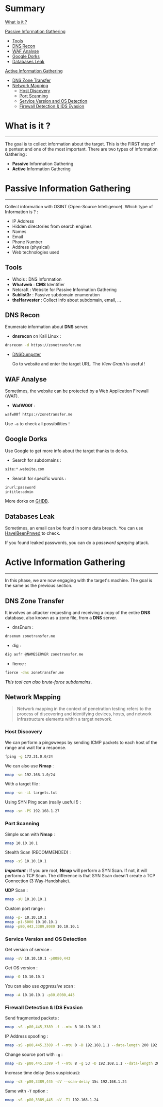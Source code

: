 # Summary
[What is it ?](#what-is-it-)

[Passive Information Gathering](#passive-information-gathering)

  - [Tools](#tools)
  - [DNS Recon](#dns-recon)
  - [WAF Analyse](#waf-analyse)
  - [Google Dorks](#google-dorks)
  - [Databases Leak](#databases-leak)

[Active Information Gathering](#active-information-gathering)

- [DNS Zone Transfer](#dns-zone-transfer)
- [Network Mapping](#network-mapping)
	- [Host Discovery](#host-discovery)
	- [Port Scanning](#port-scanning)
	- [Service Version and OS Detection](#service-version-and-os-detection)
	- [Firewall Detection & IDS Evasion](#firewall-detection--ids-evasion)


# What is it ?
---
The goal is to collect information about the target. This is the FIRST step of a pentest and one of the most important. There are two types of Information Gathering : 

- **Passive** Information Gathering
- **Active** Information Gathering

# Passive Information Gathering
---
Collect information with OSINT (Open-Source Intelligence).
Which type of Information is ? :

- IP Address
- Hidden directories from search engines
- Names
- Email
- Phone Number
- Address (physical)
- Web technologies used


## Tools

- Whois : DNS Information
- **Whatweb** : **CMS** Identifier
- Netcraft : Website for Passive Information Gathering
- **Sublist3r** : Passive subdomain enumeration
- **theHarvester** : Collect info about subdomain, email, ...

## DNS Recon

Enumerate information about **DNS** server.

- **dnsrecon** on Kali Linux : 

```bash
dnsrecon -d https://zonetransfer.me
```


- [DNSDumpster](https://dnsdumpster.com/)

	Go to website and enter the target URL. The *View Graph* is useful !


## WAF Analyse

Sometimes, the website can be protected by a Web Application Firewall (WAF).

- **WafW00f** : 
```bash
wafw00f https://zonetransfer.me
```

Use `-a` to check all possibilities ! 

## Google Dorks

Use Google to get more info about the target thanks to dorks. 

- Search for subdomains : 

```txt
site:*.website.com
```

- Search for specific words : 

```txt
inurl:password
intitle:admin
```

More dorks on [GHDB](https://www.exploit-db.com/google-hacking-database).

## Databases Leak

Sometimes, an email can be found in some data breach. You can use [HaveIBeenPnwed](https://haveibeenpwned.com/) to check.

If you found leaked passwords, you can do a *password spraying* attack.


# Active Information Gathering
---
In this phase, we are now engaging with the target's machine. The goal is the same as the previous section.

## DNS Zone Transfer

It involves an attacker requesting and receiving a copy of the entire **DNS** database, also known as a zone file, from a **DNS** server.

- dnsEnum : 

```bash
dnsenum zonetransfer.me
```

- dig : 

```bash
dig axfr @NAMESERVER zonetransfer.me
```

- fierce : 

```bash
fierce -dns zonetransfer.me
```

*This tool can also brute-force subdomains*.


## Network Mapping

>Network mapping in the context of penetration testing refers to the process of discovering and identifying devices, hosts, and network infrastructure elements within a target network.

### Host Discovery

We can perform a pingsweeps by sending ICMP packets to each host of the range and wait for a response.

```bash
fping -g 172.31.0.0/24
```

We can also use **Nmap** : 
```bash
nmap -sn 192.168.1.0/24
```

With a target file : 
```bash
nmap -sn -iL targets.txt
```

Using SYN Ping scan (really useful !) : 
```bash
nmap -sn -PS 192.168.1.27
```

### Port Scanning

Simple scan with **Nmap** : 
```bash
nmap 10.10.10.1
```

Stealth Scan (RECOMMENDED) : 
```bash
nmap -sS 10.10.10.1
```

***Important*** : If you are root, **Nmap** will perform a SYN Scan. If not, it will perform a TCP Scan. The difference is that SYN Scan doesn't create a TCP Connection (3 Way-Handshake).

**UDP** Scan : 
```bash
nmap -sU 10.10.10.1
```

Custom port range : 
```bash
nmap -p- 10.10.10.1
nmap -p1-5000 10.10.10.1
nmap -p80,443,3389,8080 10.10.10.1
```


### Service Version and OS Detection

Get version of service : 
```bash
nmap -sV 10.10.10.1 -p8080,443
```

Get OS version : 
```bash
nmap -O 10.10.10.1
```

You can also use *aggressive* scan : 
```bash
nmap -A 10.10.10.1 -p80,8080,443
```


### Firewall Detection & IDS Evasion

Send fragmented packets : 
```bash
nmap -sS -p80,445,3389 -f --mtu 8 10.10.10.1
```

IP Address spoofing : 
```bash
nmap -sS -p80,445,3389 -f --mtu 8 -D 192.168.1.1 --data-length 200 192.168.1.24
```

Change source port with `-g` :
```bash
nmap -sS -p80,445,3389 -f --mtu 8 -g 53 -D 192.168.1.1 --data-length 200 192.168.1.24
```

Increase time delay (less suspicious): 
```bash
nmap -sS -p80,3389,445 -sV --scan-delay 15s 192.168.1.24
```

Same with `-T` option : 
```bash
nmap -sS -p80,3389,445 -sV -T1 192.168.1.24
```

